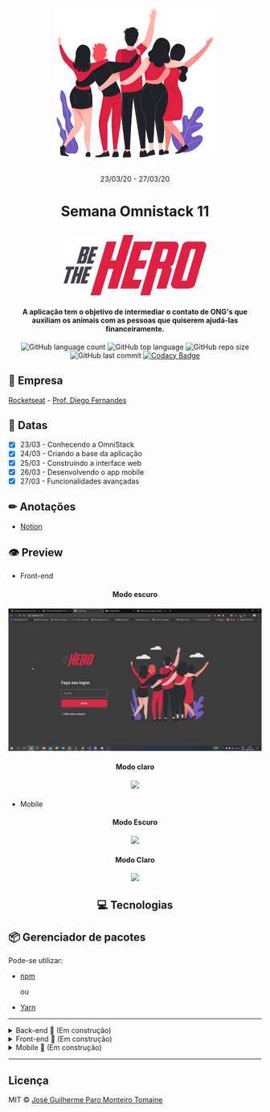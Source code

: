 <div align="center">
    <img src="frontend/src/assets/heroes.png" alt="Pessoas se abraçando" height="300" width="auto">
</div>

<br>

<p align="center">
    23/03/20 - 27/03/20
<p>

<h1 align="center">
    Semana Omnistack 11
</h1>

<h2 align="center">
    <img src="frontend/src/assets/logo.svg" alt="Be The Hero" height="120" width="auto">
</h2>


<h4 align="center">
  A aplicação tem o objetivo de intermediar o contato de ONG's que auxiliam os animais com as pessoas que quiserem ajudá-las financeiramente.
</h4>

<div align="center">

  ![GitHub language count](https://img.shields.io/github/languages/count/zehguilherme/semana-omnistack-11)
  ![GitHub top language](https://img.shields.io/github/languages/top/zehguilherme/semana-omnistack-11)
  ![GitHub repo size](https://img.shields.io/github/repo-size/zehguilherme/semana-omnistack-11)
  ![GitHub last commit](https://img.shields.io/github/last-commit/zehguilherme/semana-omnistack-11)
  [![Codacy Badge](https://api.codacy.com/project/badge/Grade/cfaf5e87df9842d28fd545ab33e6376a)](https://www.codacy.com/manual/zehguilherme/semana-omnistack-11?utm_source=github.com&amp;utm_medium=referral&amp;utm_content=zehguilherme/semana-omnistack-11&amp;utm_campaign=Badge_Grade)

</div>

## 🏢 Empresa

[Rocketseat](https://rocketseat.com.br/) - [Prof. Diego Fernandes](https://www.linkedin.com/in/diego-schell-fernandes/)

## 📅 Datas

- [x] 23/03 - Conhecendo a OmniStack
- [x] 24/03 - Criando a base da aplicação
- [x] 25/03 - Construindo a interface web
- [x] 26/03 - Desenvolvendo o app mobile
- [x] 27/03 - Funcionalidades avançadas

## ✏ Anotações

- [Notion](https://www.notion.so/Semana-OmniStack-11-dcc8f10c5d794f309eb722cba8aa8613)

## 👁 Preview

- Front-end

<div align="center">
  <h4>Modo escuro<h4>
  <img src="global-assets/front-end-dark.gif">

  <h4>Modo claro<h4>
  <img src="global-assets/front-end-light.gif">
</div>

- Mobile

<div align="center">
<h4>Modo Escuro</h4>
  <img width="300" src="global-assets/mobile-dark.gif">

<h4>Modo Claro</h4>
  <img width="300" src="global-assets/mobile-light.gif">
</div>

<h2 align="center">
    💻 Tecnologias
</h2>

## 📦 Gerenciador de pacotes

Pode-se utilizar:

- [npm](https://www.npmjs.com/)

  ou
- [Yarn](https://yarnpkg.com/)

-----

<details>
  <summary>Back-end 🚧 (Em construção)</summary>

- [Node](https://nodejs.org/en/)
- [API RESTful](https://www.iset.com.br/blog/o-que-e-api-restful-entenda-aqui/)
- [Express](https://expressjs.com/pt-br/) - Framework
- [SQLite](https://www.sqlite.org/index.html) - Banco de dados relacional
- [KNEX.js](http://knexjs.org/) - Query Builder
- [Nodemon](https://nodemon.io/)
- [CORS](https://enable-cors.org/)
- [Celebrate](https://github.com/arb/celebrate) - Validação
- [Jest](https://jestjs.io/) - Framework para a realização de testes
- [Supertest](https://github.com/visionmedia/supertest) - Biblioteca para chamadas a API (testes)
</details>

<details>
  <summary>Front-end 🚧 (Em construção)</summary>

- [React](https://pt-br.reactjs.org/)
  - React Icons - Pacote que contém todos os ícones utilizados no React
    - [Feather icons](https://feathericons.com/)

  - Rotas da aplicação
    - React router dom

- [Axios](https://www.npmjs.com/package/axios) - Cliente HTTP
- [Jest](https://jestjs.io/) - Framework para a realização de testes
</details>

<details>
  <summary>Mobile 🚧 (Em construção)</summary>

- [React Native](https://reactnative.dev/)
- [Flexbox](https://css-tricks.com/snippets/css/a-guide-to-flexbox/)
- [Expo](https://expo.io/)
  - [MailComposer](https://docs.expo.io/versions/latest/sdk/mail-composer/) - Funcionalidade de e-mail
- [Axios](https://www.npmjs.com/package/axios) - Cliente HTTP
- [Jest](https://jestjs.io/) - Framework para a realização de testes
</details>

--------

## Licença

MIT © [José Guilherme Paro Monteiro Tomaine](https://www.linkedin.com/in/jos%C3%A9-guilherme-paro-monteiro-tomaine-03540265/)
